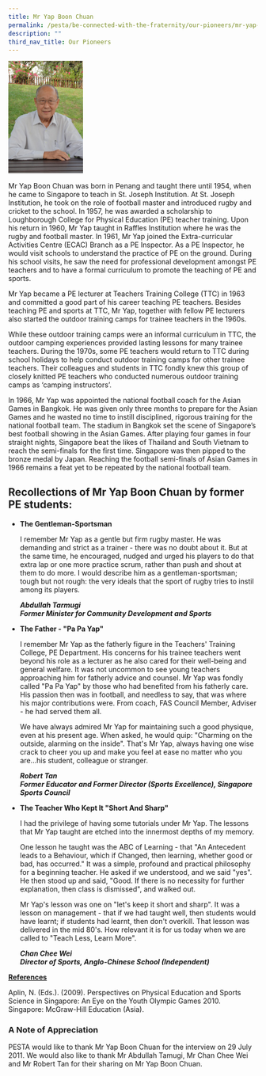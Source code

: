 ```yaml
---
title: Mr Yap Boon Chuan
permalink: /pesta/be-connected-with-the-fraternity/our-pioneers/mr-yap-boon-chuan/
description: ""
third_nav_title: Our Pioneers
---
```

<img src="/images/yap-boon-chuan-200.jpeg"  
style="width:30%">

Mr Yap Boon Chuan was born in Penang and taught there until 1954, when he came to Singapore to teach in St. Joseph Institution. At St. Joseph Institution, he took on the role of football master and introduced rugby and cricket to the school. In 1957, he was awarded a scholarship to Loughborough College for Physical Education (PE) teacher training. Upon his return in 1960, Mr Yap taught in Raffles Institution where he was the rugby and football master. In 1961, Mr Yap joined the Extra-curricular Activities Centre (ECAC) Branch as a PE Inspector. As a PE Inspector, he would visit schools to understand the practice of PE on the ground. During his school visits, he saw the need for professional development amongst PE teachers and to have a formal curriculum to promote the teaching of PE and sports.  
  
Mr Yap became a PE lecturer at Teachers Training College (TTC) in 1963 and committed a good part of his career teaching PE teachers. Besides teaching PE and sports at TTC, Mr Yap, together with fellow PE lecturers also started the outdoor training camps for trainee teachers in the 1960s.  
  
While these outdoor training camps were an informal curriculum in TTC, the outdoor camping experiences provided lasting lessons for many trainee teachers. During the 1970s, some PE teachers would return to TTC during school holidays to help conduct outdoor training camps for other trainee teachers. Their colleagues and students in TTC fondly knew this group of closely knitted PE teachers who conducted numerous outdoor training camps as ‘camping instructors’.  
  
In 1966, Mr Yap was appointed the national football coach for the Asian Games in Bangkok. He was given only three months to prepare for the Asian Games and he wasted no time to instill disciplined, rigorous training for the national football team. The stadium in Bangkok set the scene of Singapore’s best football showing in the Asian Games. After playing four games in four straight nights, Singapore beat the likes of Thailand and South Vietnam to reach the semi-finals for the first time. Singapore was then pipped to the bronze medal by Japan. Reaching the football semi-finals of Asian Games in 1966 remains a feat yet to be repeated by the national football team.  
  

Recollections of Mr Yap Boon Chuan by former PE students:
---------------------------------------------------------

*   **The Gentleman-Sportsman**  
      
    I remember Mr Yap as a gentle but firm rugby master. He was demanding and strict as a trainer - there was no doubt about it. But at the same time, he encouraged, nudged and urged his players to do that extra lap or one more practice scrum, rather than push and shout at them to do more. I would describe him as a gentleman-sportsman; tough but not rough: the very ideals that the sport of rugby tries to instil among its players.   
      
    _**Abdullah Tarmugi**_  
    _**Former Minister for Community Development and Sports**_  
    
*   **The Father - "Pa Pa Yap"**  
      
    I remember Mr Yap as the fatherly figure in the Teachers' Training College, PE Department. His concerns for his trainee teachers went beyond his role as a lecturer as he also cared for their well-being and general welfare. It was not uncommon to see young teachers approaching him for fatherly advice and counsel. Mr Yap was fondly called "Pa Pa Yap" by those who had benefited from his fatherly care. His passion then was in football, and needless to say, that was where his major contributions were. From coach, FAS Council Member, Adviser - he had served them all.  
      
    We have always admired Mr Yap for maintaining such a good physique, even at his present age. When asked, he would quip: "Charming on the outside, alarming on the inside". That's Mr Yap, always having one wise crack to cheer you up and make you feel at ease no matter who you are...his student, colleague or stranger.  
      
    _**Robert Tan**_  
    _**Former Educator and Former Director (Sports Excellence), Singapore Sports Council**_
		
*   **The Teacher Who Kept It "Short And Sharp"**  
      
    I had the privilege of having some tutorials under Mr Yap. The lessons that Mr Yap taught are etched into the innermost depths of my memory.  
      
    One lesson he taught was the ABC of Learning - that "An Antecedent leads to a Behaviour, which if Changed, then learning, whether good or bad, has occurred." It was a simple, profound and practical philosophy for a beginning teacher. He asked if we understood, and we said "yes". He then stood up and said, "Good. If there is no necessity for further explanation, then class is dismissed", and walked out.  
      
    Mr Yap's lesson was one on "let's keep it short and sharp". It was a lesson on management - that if we had taught well, then students would have learnt; if students had learnt, then don't overkill. That lesson was delivered in the mid 80's. How relevant it is for us today when we are called to "Teach Less, Learn More".  
      
    _**Chan Chee Wei**_  
    _**Director of Sports, Anglo-Chinese School (Independent)**_

**<u>References</u>**  
  
Aplin, N. (Eds.). (2009). Perspectives on Physical Education and Sports Science in Singapore: An Eye on the Youth Olympic Games 2010. Singapore: McGraw-Hill Education (Asia).  

### A Note of Appreciation

PESTA would like to thank Mr Yap Boon Chuan for the interview on 29 July 2011. We would also like to thank Mr Abdullah Tamugi, Mr Chan Chee Wei and Mr Robert Tan for their sharing on Mr Yap Boon Chuan.